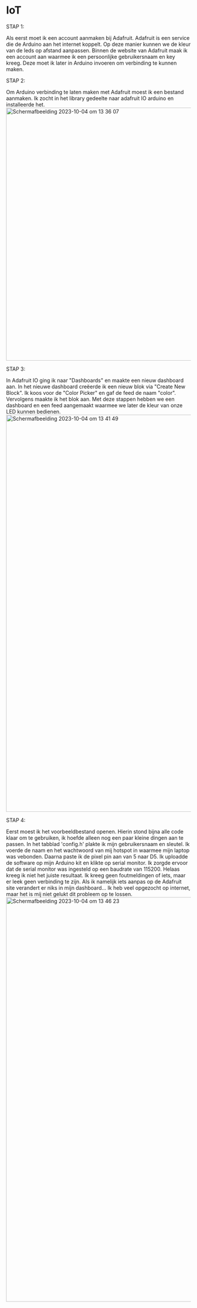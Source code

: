 # IoT

STAP 1:

Als eerst moet ik een account aanmaken bij Adafruit. Adafruit is een service die de Arduino aan het internet koppelt. Op deze manier kunnen we de kleur van de leds op afstand aanpassen. 
Binnen de website van Adafruit maak ik een account aan waarmee ik een persoonlijke gebruikersnaam en key kreeg. Deze moet ik later in Arduino invoeren om verbinding te kunnen maken. 

STAP 2: 

Om Arduino verbinding te laten maken met Adafruit moest ik een bestand aanmaken. Ik zocht in het library gedeelte naar adafruit IO arduino en installeerde het.
<img width="688" alt="Scherm­afbeelding 2023-10-04 om 13 36 07" src="https://github.com/roobodje/IoT/assets/118179204/4d64ad11-bd41-4c8d-b170-207811f8d8da">

STAP 3:

In Adafruit IO ging ik naar "Dashboards" en maakte een nieuw dashboard aan. In het nieuwe dashboard creëerde ik een nieuw blok via "Create New Block". Ik koos voor de "Color Picker" en gaf de feed de naam "color". Vervolgens maakte ik het blok aan.
Met deze stappen hebben we een dashboard en een feed aangemaakt waarmee we later de kleur van onze LED kunnen bedienen.
<img width="1080" alt="Scherm­afbeelding 2023-10-04 om 13 41 49" src="https://github.com/roobodje/IoT/assets/118179204/976964ed-691c-482e-86d7-466491a88ea7">


STAP 4:

Eerst moest ik het voorbeeldbestand openen. Hierin stond bijna alle code klaar om te gebruiken, ik hoefde alleen nog een paar kleine dingen aan te passen. In het tabblad 'config.h' plakte ik mijn gebruikersnaam en sleutel. Ik voerde de naam en het wachtwoord van mij hotspot in waarmee mijn laptop was vebonden. Daarna paste ik de pixel pin aan van 5 naar D5. Ik uploadde de software op mijn Arduino kit en klikte op serial monitor. Ik zorgde ervoor dat de serial monitor was ingesteld op een baudrate van 115200. Helaas kreeg ik niet het juiste resultaat. Ik kreeg geen foutmeldingen of iets, maar er leek geen verbinding te zijn. Als ik namelijk iets aanpas op de Adafruit site verandert er niks in mijn dashboard... Ik heb veel opgezocht op internet, maar het is mij niet gelukt dit probleem op te lossen.
<img width="1100" alt="Scherm­afbeelding 2023-10-04 om 13 46 23" src="https://github.com/roobodje/IoT/assets/118179204/3229f1c3-afd8-4be7-b6bb-032d281050ec">
